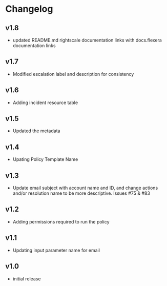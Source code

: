 # Changelog

## v1.8

- updated README.md rightscale documentation links with docs.flexera documentation links

## v1.7

- Modified escalation label and description for consistency

## v1.6

- Adding incident resource table

## v1.5

- Updated the metadata

## v1.4

- Upating Policy Template Name

## v1.3

- Update email subject with account name and ID, and change actions and/or resolution name to be more descriptive. Issues #75 & #83

## v1.2

- Adding permissions required to run the policy

## v1.1

- Updating input parameter name for email

## v1.0

- initial release
